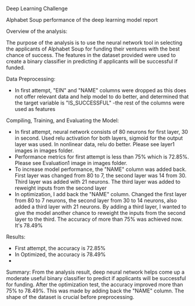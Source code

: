 Deep Learning Challenge

Alphabet Soup performance of the deep learning model report

Overview of the analysis: 

 The purpose of the analysis is to use the neural network tool in selecting the applicants of Alphabet Soup for funding their ventures with the best chance of success. The features in the dataset provided were used to create a binary classifier in predicting if applicants will be successful if funded.


Data Preprocessing:
- In first attempt, "EIN" and "NAME" columns were dropped as this does not offer relevant data and help model to do better, and determined that the target variable is "IS_SUCCESSFUL"
-the rest of the columns were used as features

Compiling, Training, and Evaluating the Model:

- In first attempt, neural network consists of 80 neurons for first layer, 30 in second. Used relu activation for both layers, sigmoid for the output layer 
 was used. In nonlinear data, relu do better. Please see layer1 images in images folder.
- Performance metrics for first attempt is less than 75% which is 72.85%. Please see Evaluation1 image in images folder.
- To increase model performance, the "NAME" column was added back. First layer was changed from 80 to 7, the second layer was 14 from 30. Third layer was added with 21 neurons. The third layer was added to reweight inputs from the second layer
-  In optimization, I add back the "NAME" column. Changed the first layer from 80 to 7 neurons, the second layer from 30 to 14 neurons, also added a third layer with 21 neurons. By adding a third layer, I wanted to give the model another chance to reweight the inputs from the second layer to the third. The accuracy of more than 75% was achieved now. It's 78.49%
    
Results:
   - First attempt, the accuracy is 72.85%
   - In Optimized, the accuracy is 78.49%
   - 
Summary:
   From the analysis result, deep neural network helps come up a moderate useful binary classifier to predict if applicants will be successful for funding. 
   After the optimization test, the accuracy improved more than 75% to 78.49%. This was made by adding back the "NAME" column. The shape of the dataset is crucial before preprocessing.
  

